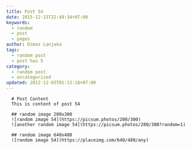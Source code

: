 ```yaml
---
title: Post 54
date: 2015-12-15T22:49:34+07:00
keywords:
  - random
  - post
  - pages
author: Dimas Lanjaka
tags:
  - random post
  - post has 5
category:
  - random post
  - uncategorized
updated: 2012-12-03T01:13:18+07:00
---
```


      # Post Content
      This is content of post 54

      ## random image 200x300
      ![random image 54](https://picsum.photos/200/300)
      ![another random image 54](https://picsum.photos/200/300?random=1)

      ## random image 640x480
      ![random image 54](https://placeimg.com/640/480/any)
      
